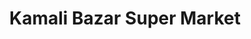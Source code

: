 ---
title: "Kamali Bazar Super Market"
url: /sambalpur-odisha/kamali-bazar-super-market/
shop: Supermarkt
---